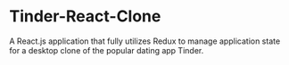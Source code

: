 # Tinder-React-Clone
A React.js application that fully utilizes Redux to manage application state for a desktop clone of the popular dating app Tinder.
